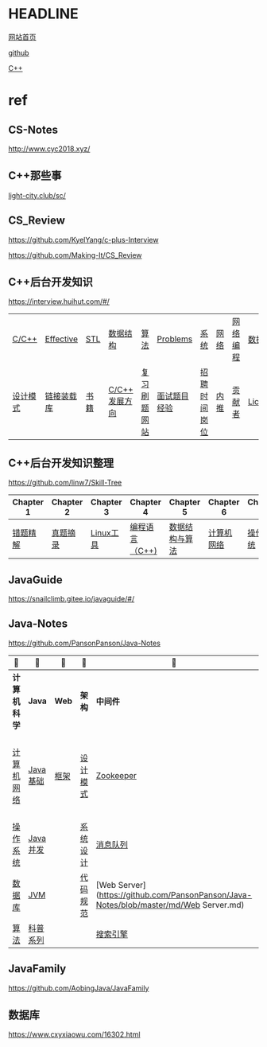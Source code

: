 # HEADLINE

[网站首页](https://yfhwang.github.io/blog/#/)

[github](https://github.com/yfhwang/blog)

[C++](https://yfhwang.github.io/blog/#/a01-C++%E8%AF%AD%E8%A8%80/3.1.interview-C++)

# ref

## CS-Notes

http://www.cyc2018.xyz/

## C++那些事

[light-city.club/sc/](https://light-city.club/sc/)

## CS_Review

https://github.com/KyelYang/c-plus-Interview

https://github.com/Making-It/CS_Review

## C++后台开发知识

https://interview.huihut.com/#/

|                                                              |                                                              |                                                  |                                                              |                                                              |                                                              |                                                              |                                                             |                                                              |                                                       |
| ------------------------------------------------------------ | ------------------------------------------------------------ | ------------------------------------------------ | ------------------------------------------------------------ | ------------------------------------------------------------ | ------------------------------------------------------------ | ------------------------------------------------------------ | ----------------------------------------------------------- | ------------------------------------------------------------ | ----------------------------------------------------- |
| [C/C++](https://interview.huihut.com/#/?id=cc)               | [Effective](https://interview.huihut.com/#/?id=effective)    | [STL](https://interview.huihut.com/#/?id=stl)    | [数据结构](https://interview.huihut.com/#/?id=data-structure) | [算法](https://interview.huihut.com/#/?id=algorithm)         | [Problems](https://interview.huihut.com/#/?id=problems)      | [系统](https://interview.huihut.com/#/?id=os)                | [网络](https://interview.huihut.com/#/?id=computer-network) | [网络编程](https://interview.huihut.com/#/?id=network-programming) | [数据库](https://interview.huihut.com/#/?id=database) |
| [设计模式](https://interview.huihut.com/#/?id=design-pattern) | [链接装载库](https://interview.huihut.com/#/?id=link-loading-library) | [书籍](https://interview.huihut.com/#/?id=books) | [C/C++ 发展方向](https://interview.huihut.com/#/?id=cc-development-direction) | [复习刷题网站](https://interview.huihut.com/#/?id=review-of-brush-questions-website) | [面试题目经验](https://interview.huihut.com/#/?id=interview-questions-experience) | [招聘时间岗位](https://interview.huihut.com/#/?id=recruitment-time-post) | [内推](https://interview.huihut.com/#/?id=recommend)        | [贡献者](https://interview.huihut.com/#/?id=contributor)     | [License](https://interview.huihut.com/#/?id=license) |

## C++后台开发知识整理

https://github.com/linw7/Skill-Tree

| Chapter 1                                                    | Chapter 2                                                    | Chapter 3                                                    | Chapter 4                                                    | Chapter 5                                                    | Chapter 6                                                    | Chapter 7                                                    |
| ------------------------------------------------------------ | ------------------------------------------------------------ | ------------------------------------------------------------ | ------------------------------------------------------------ | ------------------------------------------------------------ | ------------------------------------------------------------ | ------------------------------------------------------------ |
| [错题精解](https://github.com/linw7/Skill-Tree/blob/master/错题精解.md) | [真题摘录](https://github.com/linw7/Skill-Tree/blob/master/真题摘录.md) | [Linux工具](https://github.com/linw7/Skill-Tree/blob/master/Linux工具.md) | [编程语言（C++)](https://github.com/linw7/Skill-Tree/blob/master/编程语言C++.md) | [数据结构与算法](https://github.com/linw7/Skill-Tree/blob/master/数据结构及算法.md) | [计算机网络](https://github.com/linw7/Skill-Tree/blob/master/计算机网络.md) | [操作系统](https://github.com/linw7/Skill-Tree/blob/master/操作系统.md) |

## JavaGuide

https://snailclimb.gitee.io/javaguide/#/

## Java-Notes

https://github.com/PansonPanson/Java-Notes

| 🍓                                                            | 🍒                                                            | 🌰                                                            | 🍑                                                            | 🍏                                                            | 🍎                                                            | 🍇                                                            | 🍋                                                            |
| ------------------------------------------------------------ | ------------------------------------------------------------ | ------------------------------------------------------------ | ------------------------------------------------------------ | ------------------------------------------------------------ | ------------------------------------------------------------ | ------------------------------------------------------------ | ------------------------------------------------------------ |
| **计算机科学**                                               | **Java**                                                     | **Web**                                                      | **架构**                                                     | **中间件**                                                   | **分布式**                                                   | **工具**                                                     | **未分类**                                                   |
| [计算机网络](https://github.com/PansonPanson/Java-Notes/blob/master/md/计算机网络.md) | [Java基础](https://github.com/PansonPanson/Java-Notes/blob/master/md/Java基础.md) | [框架](https://github.com/PansonPanson/Java-Notes/blob/master/md/框架.md) | [设计模式](https://github.com/PansonPanson/Java-Notes/blob/master/md/设计模式.md) | [Zookeeper](https://github.com/PansonPanson/Java-Notes/blob/master/md/Zookeeper.md) | [分布式基础理论](https://github.com/PansonPanson/Java-Notes/blob/master/md/分布式.md) | [IDEA系列教程](https://github.com/judasn/IntelliJ-IDEA-Tutorial) | 视频 [Git](https://ww.nowcoder.com/courses/2)书籍 [《Pro Git》](http://iissnan.com/progit/) |
| [操作系统](https://github.com/PansonPanson/Java-Notes/blob/master/md/操作系统.md) | [Java并发](https://github.com/PansonPanson/Java-Notes/blob/master/md/Java并发.md) |                                                              | [系统设计](https://github.com/PansonPanson/Java-Notes/blob/master/md/系统设计.md) | [消息队列](https://github.com/PansonPanson/Java-Notes/blob/master/md/消息队列.md) |                                                              | [Postman系列教程](https://www.jellythink.com/archives/category/tool-tutorials/postman) | [Docker — 从入门到实践](https://github.com/yeasy/docker_practice/blob/master/SUMMARY.md) |
| [数据库](https://github.com/PansonPanson/Java-Notes/blob/master/md/数据库.md) | [JVM](https://github.com/PansonPanson/Java-Notes/blob/master/md/JVM.md) |                                                              | [代码规范](https://github.com/alibaba/p3c/blob/master/阿里巴巴Java开发手册（详尽版）.pdf) | [Web Server](https://github.com/PansonPanson/Java-Notes/blob/master/md/Web Server.md) |                                                              |                                                              | [其他](https://github.com/PansonPanson/Java-Notes/blob/master/md/其他.md) |
| [算法](https://github.com/PansonPanson/Java-Notes/blob/master/md/算法.md) | [科普系列](https://github.com/PansonPanson/Java-Notes/blob/master/md/科普系列.md) |                                                              |                                                              | [搜索引擎](https://github.com/PansonPanson/Java-Notes/blob/master/md/搜索引擎.md) |                                                              |                                                              |                                                              |

## JavaFamily

https://github.com/AobingJava/JavaFamily



## 数据库

https://www.cxyxiaowu.com/16302.html
